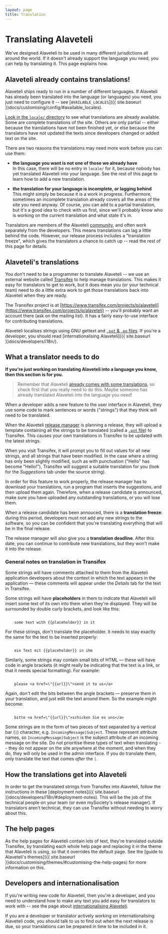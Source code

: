 ```yaml
---
layout: page
title: Translation
---
```


# Translating Alaveteli

<p class="lead">
	We've designed Alaveteli to be used in many different 
	jurisdictions all around the world. If it doesn't already
	support the language you need, you can help by translating
	it. This page explains how.
</p>

## Alaveteli already contains translations!

Alaveteli ships ready to run in a number of different languages.
If Alaveteli has already been translated into the language (or languages) you
need, you just need to configure it -- see
[`AVAILABLE_LOCALES`]({{ site.baseurl }}docs/customising/config/#available_locales).

[Look in the `locale/` directory](https://github.com/mysociety/alaveteli/tree/master/locale)
to see what translations are already available. Some are complete
translations of the site. Others are only partial -- either because the translations
have not been finished yet, or else because the translators have not updated the
texts since developers changed or added text on the site.

There are two reasons the translations may need more work before you can use them:

* **the language you want is not one of those we already have** <br> In this
  case, there will be no entry in ``locale/`` for it, because nobody has yet
  translated Alaveteli into your language. See the rest of this page to learn
  how to add a new translation.

* **the translation for your language is incomplete, or lagging behind** <br>
  This might simply be because it is a work in progress. Furthermore, sometimes
  an incomplete translation already covers all the areas of the site you need
  anyway. Of course, you can add to a partial translation, but it's a good idea
  to check with us first, since we'll probably know who is working on the
  current translation and what state it's in.

Translators are members of the Alaveteli
[community]({{site.baseurl}}community/), and often work separately from the
developers. This means translations can lag a little behind the code. However,
our release process includes a "translation freeze", which gives the
translators a chance to catch up -- read the rest of this page for details.

## Alaveteli's translations

You don't need to be a programmer to translate Alaveteli -- we use an external
website called <a href="{{ site.baseurl }}docs/glossary/#transifex" class="glossary__link">Transifex</a> to help manage translations. This makes it easy for
translators to get to work, but it does mean you (or your technical team)
need to do a little extra work to get those translations back into Alaveteli
when they are ready.

The Transifex project is at
[https://www.transifex.com/projects/p/alaveteli](https://www.transifex.com/projects/p/alaveteli)
-- you'll probably want an account there (ask on the mailing list). It has a
fairly easy-to-use interface for contributing translations.

Alaveteli localises strings using GNU gettext and
<a href="{{site.baseurl}}docs/glossary/#po" class="glossary__link"><code>.pot</code> &amp; <code>.po</code> files</a>.
If you're a developer, you should read
[internationalising Alaveteli]({{ site.baseurl }}docs/developers/i18n/).


## What a translator needs to do

**If you're just working on translating Alaveteli into a language you know, then
this section is for you.**

> Remember that Alaveteli
> [already comes with some translations](#alaveteli-already-contains-translations),
> so check first that you really need to do this. Maybe someone has already
> translated Alaveteli into the language you need!

When a developer adds a new feature to the user interface in Alaveteli, they
use some code to mark sentences or words ("strings") that they think will need
to be translated.

When the Alaveteli
<a href="{{site.baseurl}}docs/glossary/#release" class="glossary__link">release manager</a>
is planning a release, they will upload a
template containing all the strings to be translated (called a
<a href="{{site.baseurl}}docs/glossary/#po" class="glossary__link"><code>.pot</code> file</a>)
to Transifex. This causes your own translations in Transifex to be updated with
the latest strings.

When you visit Transifex, it will prompt you to fill out values for all new
strings, and all strings that have been modified. In the case where a string
has only been slightly modified, such as with punctuation ("Hello" has become
"Hello!"), Transifex will suggest a suitable translation for you (look for the
*Suggestions* tab under the source string).

In order for this feature to work properly, the release manager has to download
your translations, run a program that inserts the suggestions, and then upload
them again. Therefore, when a release candidate is announced, make sure you
have uploaded any outstanding translations, or you will lose them.

When a release candidate has been annouced, there is a **translation freeze**:
during this period, developers must not add any new strings to the software, so
you can be confident that you're translating everything that will be in the
final release.

The release manager will also give you a **translation deadline**. After this
date, you can continue to contribute new translations, but they won't make it
into the release.


### General notes on translation in Transifex

Some strings will have comments attached to them from the Alaveteli
application developers about the context in which the text appears in the
application — these comments will appear under the *Details* tab for the text
in Transifex.

Some strings will have **placeholders** in them to indicate that Alaveteli
will insert some text of its own into them when they're displayed. They
will be surrounded by double curly brackets, and look like this:

<code>
    some text with &#123;&#123;placeholder&#125;&#125; in it
</code>
    
For these strings, don't translate the placeholder. It needs to stay exactly
the same for the text to be inserted properly:

<code>
    ein Text mit &#123;&#123;placeholder&#125;&#125; in ihm
</code>

Similarly, some strings may contain small bits of HTML — these will have 
code in angle brackets (it might really be indicating that the text is a link, 
or that it needs special formatting). For example: 

<code>
    please &lt;a href=\"&#123;&#123;url&#125;&#125;\"&gt;send it to us&lt;/a&gt;
</code>

Again, don't edit the bits between the angle brackets — preserve them in your
translation, and just edit the text around them. So the example might become:

<code>
    bitte &lt;a href=\"&#123;&#123;url&#125;&#125;\"&gt;schicken Sie es uns&lt;/a&gt;
</code>

Some strings are in the form of two pieces of text separated by a vertical
bar (`|`) character, e.g. `IncomingMessage|Subject`. These represent attribute
names, so `IncomingMessage|Subject` is the subject attribute of an incoming
message on the site. Do not prioritise these types of text when translating --
they do not appear on the site anywhere at the moment, and when they do, they
will only be used in the admin interface. If you do translate them, only
translate the text that comes *after* the `|`.


## How the translations get into Alaveteli

In order to get the translated strings from Transifex into Alaveteli, follow
the instructions in these [deployment notes]({{ site.baseurl }}docs/developers/i18n/#deployment-notes).
This will be the job of the technical people on your team (or
even mySociety's release manager). If translators aren't technical, they can
use Transifex without needing to worry about this.

## The help pages

As the help pages for Alaveteli contain lots of text, they're translated
outside Transifex, by translating each whole help page and replacing it
in the theme that Alaveteli is using, so that it overrides the default
page. See the [guide to Alaveteli's themes]({{ site.baseurl }}docs/customising/themes/#customising-the-help-pages) for more
information on this.

## Developers and internationalisation

If you're writing new code for Alaveteli, then you're a developer, and you
need to understand how to make any text you add easy for translators to work
with -- see the page about
[internationalising Alaveteli]({{site.baseurl}}docs/developers/i18n/).

If you are a developer or translator actively working on internationalising
Alaveteli code, you should talk to us to find out when the next release is due,
so your translations can be prepared in time to be included in it.

